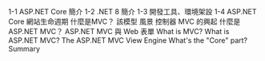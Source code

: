 1-1 ASP.NET Core 簡介
1-2 .NET 8 簡介
1-3 開發工具、環境架設
1-4 ASP.NET Core 網站生命週期
什麼是MVC？
該模型
風景
控制器
MVC 的興起
什麼是 ASP.NET MVC？
ASP.NET MVC 與 Web 表單
What is MVC?
What is ASP.NET MVC?
The ASP.NET MVC View Engine
What's the "Core" part?
Summary